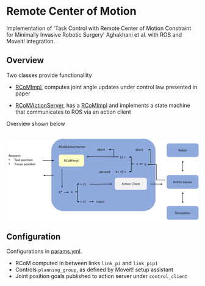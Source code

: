 # Remote Center of Motion
Implementation of 'Task Control with Remote Center of Motion Constraint for Minimally Invasive Robotic Surgery' Aghakhani et al. with ROS and Moveit! integration. 

## Overview
Two classes provide functionallity

 - [RCoMImpl](include/rcom_impl/rcom_impl.h), computes joint angle updates under control law presented in paper

 - [RCoMActionServer](include/rcom_impl/rcom_action_server.h), has a [RCoMImpl](include/rcom_impl/rcom_impl.h) and implements a state machine that communicates to ROS via an action client

Overview shown below

<br/>
<img src="img/rcom_overview.png" width="800"/>

## Configuration
Configurations in [params.yml](config/params.yml).

 - RCoM computed in between links `link_pi` and `link_pip1`
 - Controls `planning_group`, as defined by Moveit! setup assistant
 - Joint position goals published to action server under `control_client`
